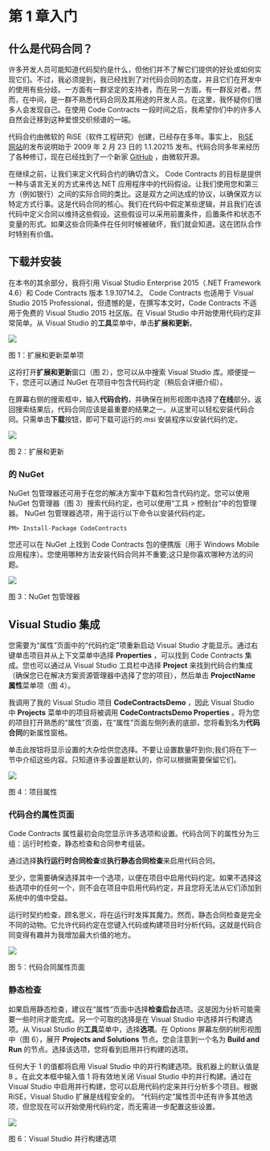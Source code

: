 # 第 1 章入门

## 什么是代码合同？

许多开发人员可能知道代码契约是什么，但他们并不了解它们提供的好处或如何实现它们。不过，我必须提到，我已经找到了对代码合同的态度，并且它们在开发中的使用有些分歧。一方面有一群坚定的支持者，而在另一方面，有一群反对者。然而，在中间，是一群不熟悉代码合同及其用途的开发人员。在这里，我怀疑你们很多人会发现自己。在使用 Code Contracts 一段时间之后，我希望你们中的许多人自然会迁移到这种爱恨交织频谱的一端。

代码合约由微软的 RiSE（软件工程研究）创建，已经存在多年。事实上， [RiSE 网站](http://research.microsoft.com/en-us/projects/contracts/releasenotes.aspx)的发布说明始于 2009 年 2 月 23 日的 1.1.20215 发布。代码合同多年来经历了各种修订，现在已经找到了一个新家 [GitHub](https://github.com/Microsoft/CodeContracts) ，由微软开源。

在继续之前，让我们来定义代码合约的确切含义。 Code Contracts 的目标是提供一种与语言无关的方式来传达.NET 应用程序中的代码假设。让我们使用您和第三方（例如银行）之间的实际合同的类比。这是双方之间达成的协议，以确保双方以特定方式行事。这是代码合同的核心。我们在代码中假定某些逻辑，并且我们在该代码中定义合同以维持这些假设。这些假设可以采用前置条件，后置条件和状态不变量的形式。如果这些合同条件在任何时候被破坏，我们就会知道。这在团队合作时特别有价值。

## 下载并安装

在本书的其余部分，我将引用 Visual Studio Enterprise 2015（.NET Framework 4.6）和 Code Contracts 版本 1.9.10714.2。 Code Contracts 也适用于 Visual Studio 2015 Professional，但遗憾的是，在撰写本文时，Code Contracts 不适用于免费的 Visual Studio 2015 社区版。在 Visual Studio 中开始使用代码约定非常简单。从 Visual Studio 的**工具**菜单中，单击**扩展和更新**。

![](img/00003.jpeg)

图 1：扩展和更新菜单项

这将打开**扩展和更新**窗口（图 2），您可以从中搜索 Visual Studio 库。顺便提一下，您还可以通过 NuGet 在项目中包含代码约定（稍后会详细介绍）。

在屏幕右侧的搜索框中，输入**代码合约**，并确保在树形视图中选择了**在线**部分。返回搜索结果后，代码合同应该是最重要的结果之一。从这里可以轻松安装代码合同。只需单击**下载**按钮，即可下载可运行的.msi 安装程序以安装代码约定。

![](img/00004.jpeg)

图 2：扩展和更新

### 的 NuGet

NuGet 包管理器还可用于在您的解决方案中下载和包含代码约定。您可以使用 NuGet 包管理器（图 3）搜索代码约定，也可以使用“工具 &gt; 控制台”中的包管理器。 NuGet 包管理器选项，用于运行以下命令以安装代码约定。

```
PM> Install-Package CodeContracts

```

您还可以在 NuGet 上找到 Code Contracts 包的便携版（用于 Windows Mobile 应用程序）。您使用哪种方法安装代码合同并不重要;这只是你喜欢哪种方法的问题。

![](img/00005.jpeg)

图 3：NuGet 包管理器

## Visual Studio 集成

您需要为“属性”页面中的“代码约定”项重新启动 Visual Studio 才能显示。通过右键单击项目并从上下文菜单中选择 **Properties** ，可以找到 Code Contracts 集成。您也可以通过从 Visual Studio 工具栏中选择 **Project** 来找到代码合约集成（确保您已在解决方案资源管理器中选择了您的项目），然后单击 **ProjectName 属性**菜单项（图 4）。

我调用了我的 Visual Studio 项目 **CodeContractsDemo** ，因此 Visual Studio 中 **Projects** 菜单中的项目将被调用 **CodeContractsDemo Properties** 。将为您的项目打开熟悉的“属性”页面，在“属性”页面左侧列表的底部，您将看到名为**代码合同**的新属性窗格。

单击此按钮将显示设置的大杂烩供您选择。不要让设置数量吓到你;我们将在下一节中介绍这些内容。只知道许多设置是默认的，你可以根据需要保留它们。

![](img/00006.jpeg)

图 4：项目属性

### 代码合约属性页面

Code Contracts 属性最初会向您显示许多选项和设置。代码合同下的属性分为三组：运行时检查，静态检查和合同参考组装。

通过选择**执行运行时合同检查**或**执行静态合同检查**来启用代码合同。

至少，您需要确保选择其中一个选项，以便在项目中启用代码约定。如果不选择这些选项中的任何一个，则不会在项目中启用代码约定，并且您将无法从它们添加到系统中的值中受益。

运行时契约检查，顾名思义，将在运行时发挥其魔力。然而，静态合同检查是完全不同的动物。它允许代码约定在您键入代码或构建项目时分析代码。这就是代码合同变得有趣并为我增加最大价值的地方。

![](img/00007.gif)

图 5：代码合同属性页面

### 静态检查

如果启用静态检查，建议在“属性”页面中选择**检查后台**选项。这是因为分析可能需要一些时间才能完成。另一个可取的选择是在 Visual Studio 中选择并行构建选项。从 Visual Studio 的**工具**菜单中，选择**选项**。在 Options 屏幕左侧的树形视图中（图 6），展开 **Projects and Solutions** 节点。您会注意到一个名为 **Build and Run** 的节点。选择该选项，您将看到启用并行构建的选项。

任何大于 1 的值都将启用 Visual Studio 中的并行构建选项。我机器上的默认值是 8 。在此文本框中输入值 1 将有效地关闭 Visual Studio 中的并行构建。通过在 Visual Studio 中启用并行构建，您可以启用代码约定来并行分析多个项目。根据 RiSE，Visual Studio 扩展是线程安全的。 “代码约定”属性页中还有许多其他选项，但您现在可以开始使用代码约定，而无需进一步配置这些设置。

![](img/00008.jpeg)

图 6：Visual Studio 并行构建选项